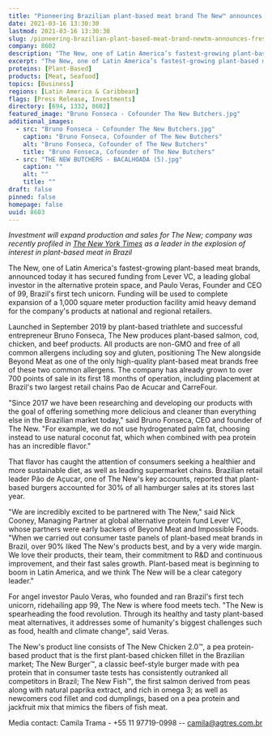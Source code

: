 ```yaml
---
title: "Pioneering Brazilian plant-based meat brand The New™ announces fresh backing from Lever VC and Paulo Veras, founder of Brazil’s first tech unicorn"
date: 2021-03-16 13:30:30
lastmod: 2021-03-16 13:30:30
slug: /pioneering-brazilian-plant-based-meat-brand-newtm-announces-fresh-backing-lever-vc-and
company: 8602
description: "The New, one of Latin America’s fastest-growing plant-based meat brands, announced today it has secured funding from Lever VC, a leading global investor in the alternative protein space, and Paulo Veras, Founder and CEO of 99, Brazil’s first tech unicorn. Funding will be used to complete expansion of a 1,000 square meter production facility amid heavy demand for the company’s products at national and regional retailers."
excerpt: "The New, one of Latin America’s fastest-growing plant-based meat brands, announced today it has secured funding from Lever VC, a leading global investor in the alternative protein space, and Paulo Veras, Founder and CEO of 99, Brazil’s first tech unicorn. Funding will be used to complete expansion of a 1,000 square meter production facility amid heavy demand for the company’s products at national and regional retailers."
proteins: [Plant-Based]
products: [Meat, Seafood]
topics: [Business]
regions: [Latin America & Caribbean]
flags: [Press Release, Investments]
directory: [694, 1332, 8602]
featured_image: "Bruno Fonseca - Cofounder The New Butchers.jpg"
additional_images:
  - src: "Bruno Fonseca - Cofounder The New Butchers.jpg"
    caption: "Bruno Fonseca, Cofounder of The New Butchers"
    alt: "Bruno Fonseca, Cofounder of The New Butchers"
    title: "Bruno Fonseca, Cofounder of The New Butchers"
  - src: "THE NEW BUTCHERS - BACALHOADA (5).jpg"
    caption: ""
    alt: ""
    title: ""
draft: false
pinned: false
homepage: false
uuid: 8603
---
```

*Investment will expand production* *and sales* *for The New; company
was* *recently profiled in* [*The New York
Times*](https://www.nytimes.com/2020/12/26/world/americas/brazil-vegetarian.html)
*as a leader in* *the explosion of interest in plant-based meat in*
*Brazil*

The New, one of Latin America's fastest-growing plant-based meat brands,
announced today it has secured funding from Lever VC, a leading global
investor in the alternative protein space, and Paulo Veras, Founder and
CEO of 99, Brazil's first tech unicorn. Funding will be used to complete
expansion of a 1,000 square meter production facility amid heavy demand
for the company's products at national and regional retailers.

Launched in September 2019 by plant-based triathlete and successful
entrepreneur Bruno Fonseca, The New produces plant-based salmon, cod,
chicken, and beef products. All products are non-GMO and free of all
common allergens including soy and gluten, positioning The New alongside
Beyond Meat as one of the only high-quality plant-based meat brands free
of these two common allergens. The company has already grown to over 700
points of sale in its first 18 months of operation, including placement
at Brazil's two largest retail chains Pao de Acucar and CarreFour.

"Since 2017 we have been researching and developing our products with
the goal of offering something more delicious and cleaner than
everything else in the Brazilian market today," said Bruno Fonseca, CEO
and founder of The New. "For example, we do not use hydrogenated palm
fat, choosing instead to use natural coconut fat, which when combined
with pea protein has an incredible flavor."

That flavor has caught the attention of consumers seeking a healthier
and more sustainable diet, as well as leading supermarket chains.
Brazilian retail leader Pão de Açucar, one of The New's key accounts,
reported that plant-based burgers accounted for 30% of all hamburger
sales at its stores last year.

\"We are incredibly excited to be partnered with The New,\" said Nick
Cooney, Managing Partner at global alternative protein fund Lever VC,
whose partners were early backers of Beyond Meat and Impossible Foods.
\"When we carried out consumer taste panels of plant-based meat brands
in Brazil, over 90% liked The New\'s products best, and by a very wide
margin. We love their products, their team, their commitment to R&D and
continuous improvement, and their fast sales growth. Plant-based meat is
beginning to boom in Latin America, and we think The New will be a clear
category leader.\"

For angel investor Paulo Veras, who founded and ran Brazil's first tech
unicorn, ridehailing app 99, The New is where food meets tech. "The New
is spearheading the food revolution. Through its healthy and tasty
plant-based meat alternatives, it addresses some of humanity\'s biggest
challenges such as food, health and climate change\", said Veras.

The New's product line consists of The New Chicken 2.0™, a pea
protein-based product that is the first plant-based chicken fillet in
the Brazilian market; The New Burger™, a classic beef-style burger made
with pea protein that in consumer taste tests has consistently outranked
all competitors in Brazil; The New Fish™, the first salmon derived from
peas along with natural paprika extract, and rich in omega 3; as well as
newcomers cod fillet and cod dumplings, based on a pea protein and
jackfruit mix that mimics the fibers of fish meat.

Media contact: Camila Trama - +55 11 97719-0998 --
<camila@agtres.com.br>
